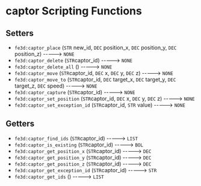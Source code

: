 # captor Scripting Functions

## Setters

- `fe3d:captor_place` (`STR` new_id, `DEC` position_x, `DEC` position_y, `DEC` position_z) -----> `NONE`
- `fe3d:captor_delete` (`STR`captor_id) -----> `NONE`
- `fe3d:captor_delete_all` () -----> `NONE`
- `fe3d:captor_move` (`STR`captor_id, `DEC` x, `DEC` y, `DEC` z) -----> `NONE`
- `fe3d:captor_move_to` (`STR`captor_id, `DEC` target_x, `DEC` target_y, `DEC` target_z, `DEC` speed) -----> `NONE`
- `fe3d:captor_capture` (`STR`captor_id) -----> `NONE`
- `fe3d:captor_set_position` (`STR`captor_id, `DEC` x, `DEC` y, `DEC` z) -----> `NONE`
- `fe3d:captor_set_exception_id` (`STR`captor_id, `STR` value) -----> `NONE`

## Getters

- `fe3d:captor_find_ids` (`STR`captor_id) -----> `LIST`
- `fe3d:captor_is_existing` (`STR`captor_id) -----> `BOL`
- `fe3d:captor_get_position_x` (`STR`captor_id) -----> `DEC`
- `fe3d:captor_get_position_y` (`STR`captor_id) -----> `DEC`
- `fe3d:captor_get_position_z` (`STR`captor_id) -----> `DEC`
- `fe3d:captor_get_exception_id` (`STR`captor_id) -----> `STR`
- `fe3d:captor_get_ids` () -----> `LIST`

